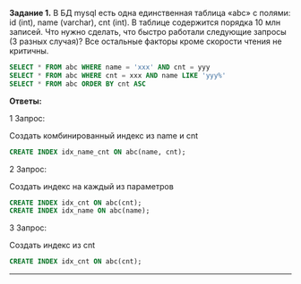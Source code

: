 **Задание 1.** В БД mysql  есть одна единственная таблица «abc» с полями: id (int), name (varchar), cnt (int). В таблице содержится порядка 10 млн записей. Что нужно сделать, что быстро работали следующие запросы (3 разных случая)? Все остальные факторы кроме скорости чтения не критичны.

```sql
SELECT * FROM abc WHERE name = 'xxx' AND cnt = yyy
SELECT * FROM abc WHERE cnt = xxx AND name LIKE 'yyy%'
SELECT * FROM abc ORDER BY cnt ASC
```

**Ответы:**

1 Запрос:

Создать комбинированный индекс из name и cnt 

```sql
CREATE INDEX idx_name_cnt ON abc(name, cnt);
```

2 Запрос:

Создать индекс на каждый из параметров

```sql
CREATE INDEX idx_cnt ON abc(cnt);
CREATE INDEX idx_name ON abc(name);
```

3 Запрос:

Создать индекс из cnt

```sql
CREATE INDEX idx_cnt ON abc(cnt);
```

---
